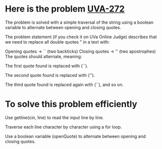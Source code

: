 # Here is the problem [UVA-272](https://vjudge.net/problem/UVA-272) #
 
The problem is solved with a simple traversal of the string 
using a boolean variable to alternate between opening and closing quotes.

The problem statement (if you check it on UVa Online Judge) 
describes that we need to replace all double quotes " in a text with:

Opening quotes → `` (two backticks)
 Closing quotes → '' (two apostrophes)
  The quotes should alternate, meaning:

The first quote found is replaced with (``).

The second quote found is replaced with ('').

The third quote found is replaced again with (``), and so on.

# To solve this problem efficiently #

Use getline(cin, line) to read the input line by line.

Traverse each line character by character using a for loop.

Use a boolean variable (openQuote) to alternate between opening and closing quotes.
